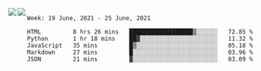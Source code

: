 <a href="https://github.com/anuraghazra/github-readme-stats">
  <img align="left" src="https://github-readme-stats.vercel.app/api?username=Tanesan&count_private=true&show_icons=true" />
</a>
<a href="https://github.com/anuraghazra/github-readme-stats">
  <img align="left" src="https://github-readme-stats.vercel.app/api/top-langs/?username=Tanesan" />
</a>

<!--START_SECTION:waka-->
```text
Week: 19 June, 2021 - 25 June, 2021

HTML         8 hrs 26 mins   ██████████████████▒░░░░░░   72.85 % 
Python       1 hr 18 mins    ██▓░░░░░░░░░░░░░░░░░░░░░░   11.32 % 
JavaScript   35 mins         █▒░░░░░░░░░░░░░░░░░░░░░░░   05.18 % 
Markdown     27 mins         █░░░░░░░░░░░░░░░░░░░░░░░░   03.96 % 
JSON         21 mins         ▓░░░░░░░░░░░░░░░░░░░░░░░░   03.09 % 
```
<!--END_SECTION:waka-->
